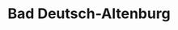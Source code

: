 ---
title: Bad Deutsch-Altenburg
url: /bad-deutsch-altenburg/
latitude: 48.137
longitude: 16.905
---